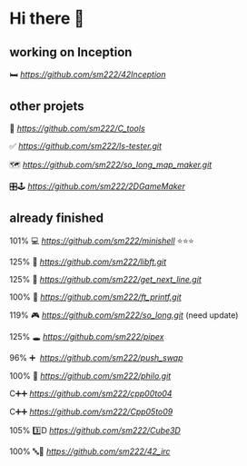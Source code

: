 #	Hi there 👋

##	working on Inception
🛏    *https://github.com/sm222/42Inception*
 
##	other projets
🔨	*https://github.com/sm222/C_tools*

✅	*https://github.com/sm222/ls-tester.git*

🗺	*https://github.com/sm222/so_long_map_maker.git*

🎛🕹 *https://github.com/sm222/2DGameMaker*  

##	already finished
101% 💻 *https://github.com/sm222/minishell* ⭐⭐⭐

125%	📘	*https://github.com/sm222/libft.git*

125%	📝	*https://github.com/sm222/get_next_line.git*

100%	💬	*https://github.com/sm222/ft_printf.git*

119%	🎮	*https://github.com/sm222/so_long.git* (need update)

125%	🕳 	*https://github.com/sm222/pipex*

 96% ➕  *https://github.com/sm222/push_swap*

100%	🍝	*https://github.com/sm222/philo.git*

 C➕➕   *https://github.com/sm222/cpp00to04*

 C➕➕   *https://github.com/sm222/Cpp05to09*
 
105% 3️⃣D *https://github.com/sm222/Cube3D*

100% 🔤📡 *https://github.com/sm222/42_irc*


 


<!--
**sm222/sm222** is a ✨ _special_ ✨ repository because its `README.md` (this file) appears on your GitHub profile.

Here are some ideas to get you started:

- 🔭 I’m currently working on ...
- 🌱 I’m currently learning ...
- 👯 I’m looking to collaborate on ...
- 🤔 I’m looking for help with ...
- 💬 Ask me about ...
- 📫 How to reach me: ...
- 😄 Pronouns: ...
- ⚡ Fun fact: ...
-->
